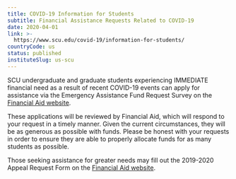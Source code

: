 ```yaml
---
title: COVID-19 Information for Students
subtitle: Financial Assistance Requests Related to COVID-19
date: 2020-04-01
link: >-
  https://www.scu.edu/covid-19/information-for-students/
countryCode: us
status: published
instituteSlug: us-scu
---
```

SCU undergraduate and graduate students experiencing IMMEDIATE financial need as a result of recent COVID-19 events can apply for assistance via the Emergency Assistance Fund Request Survey on the [Financial Aid website](https://www.scu.edu/financialaid/).

These applications will be reviewed by Financial Aid, which will respond to your request in a timely manner. Given the current circumstances, they will be as generous as possible with funds. Please be honest with your requests in order to ensure they are able to properly allocate funds for as many students as possible.

Those seeking assistance for greater needs may fill out the 2019-2020 Appeal Request Form on the [Financial Aid website](https://www.scu.edu/financialaid/).
